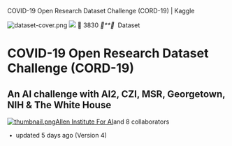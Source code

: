COVID-19 Open Research Dataset Challenge (CORD-19) | Kaggle

![dataset-cover.png](../_resources/99b06f9209d66c81ea9b0966850d3f05.png)
![](../_resources/d6a04650ba2a1bb501b5bc6aa1d11126.png)

3830
****  Dataset

# COVID-19 Open Research Dataset Challenge (CORD-19)

## An AI challenge with AI2, CZI, MSR, Georgetown, NIH & The White House

[![thumbnail.png](../_resources/6e43ce76e05c622816dda94aef9e8b94.png)Allen Institute For AI]()and 8 collaborators

 •  updated 5 days ago (Version 4)